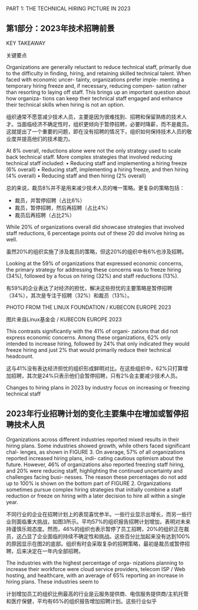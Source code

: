 PART 1: THE TECHNICAL HIRING PICTURE IN 2023

## 第1部分：2023年技术招聘前景


KEY TAKEAWAY

关键要点


Organizations are generally reluctant 
to reduce technical staff, primarily 
due to the difficulty in finding, hiring, 
and retaining skilled technical talent. 
When faced with economic uncer-
tainty, organizations prefer imple-
menting a temporary hiring freeze 
and, if necessary, reducing compen-
sation rather than resorting to laying 
off staff. This brings up an important 
question about how organiza-
tions can keep their technical staff 
engaged and enhance their technical 
skills when hiring is not an option.

组织通常不愿意减少技术人员，主要是因为很难找到、招聘和保留熟练的技术人才。当面临经济不确定性时，组织更倾向于暂停招聘，必要时降薪，而不是裁员。这就提出了一个重要的问题，即在没有招聘的情况下，组织如何保持技术人员的敬业度并提高他们的技术能力。


At 8% overall, reductions alone were not the only 
strategy used to scale back technical staff. More 
complex strategies that involved reducing technical 
staff included:
•  Reducing staff and implementing a hiring 
freeze (6% overall)
•  Reducing staff, implementing a hiring freeze, 
and then hiring (4% overall)
•  Reducing staff and then hiring (2% overall)

总的来说，裁员8%并不是用来减少技术人员的唯一策略。更复杂的策略包括：
- 裁员，并暂停招聘（占比6%）
- 裁员，暂停招聘，然后再招聘（占比4%）
- 裁员后再招聘（占比2%）


While 20% of organizations overall did showcase 
strategies that involved staff reductions, 6 percentage 
points out of these 20 did involve hiring as well.

虽然20%的组织实施了涉及裁员的策略，但这20%的组织中有6%也涉及招聘。


Looking at the 59% of organizations that expressed 
economic concerns, the primary strategy for 
addressing these concerns was to freeze hiring 
(34%), followed by a focus on hiring (32%) and staff 
reductions (13%).

有59%的企业表达了对经济的担忧，解决这些担忧的主要策略是暂停招聘（34%），其次是专注于招聘（32%）和裁员（13%）。


PHOTO FROM THE LINUX FOUNDATION / KUBECON EUROPE 2023

图片来自Linux基金会 / KUBECON EUROPE 2023



This contrasts significantly with the 41% of organi-
zations that did not express economic concerns. 
Among these organizations, 62% only intended to 
increase hiring, followed by 24% that only indicated 
they would freeze hiring and just 2% that would 
primarily reduce their technical headcount.

这与41%没有表达经济担忧的组织形成鲜明对比。在这些组织中，62%只打算增加招聘，其次是24%只表示他们会暂停招聘，只有2%会主要减少技术人员。


Changes to hiring plans 
in 2023 by industry 
focus on increasing or 
freezing technical staff

## 2023年行业招聘计划的变化主要集中在增加或暂停招聘技术人员

Organizations across different industries reported 
mixed results in their hiring plans. Some industries 
showed growth, while others faced significant chal-
lenges, as shown in FIGURE 3. On average, 57% of all 
organizations reported increased hiring plans, indi-
cating cautious optimism about the future. However, 
46% of organizations also reported freezing staff 
hiring, and 20% were reducing staff, highlighting the 
continued uncertainty and challenges facing busi-
nesses. The reason these percentages do not add 
up to 100% is shown on the bottom part of FIGURE 2. 
Organizations sometimes pursue complex hiring 
strategies that initially combine a staff reduction or 
freeze on hiring with a later decision to hire all within 
a single year.

不同行业的企业在招聘计划上的表现喜忧参半。一些行业显示出增长，而另一些行业则面临重大挑战，如图3所示。平均57%的组织报告招聘计划增加，表明对未来持谨慎乐观态度。然而，46%的组织也表示暂停了员工招聘，20%的组织正在裁员，这凸显了企业面临的持续不确定性和挑战。这些百分比加起来没有达到100%的原因显示在图2的底部。组织有时会采取复杂的招聘策略，最初是裁员或暂停招聘，后来决定在一年内全部招聘。


The industries with the highest percentage of orga-
nizations planning to increase their workforce were 
cloud service providers, telecom ISP / Web hosting, 
and healthcare, with an average of 65% reporting 
an increase in hiring plans. These industries seem to 

计划增加员工的组织比例最高的行业是云服务提供商、电信服务提供商/主机托管和医疗保健，平均有65%的组织报告增加招聘计划。这些行业似乎